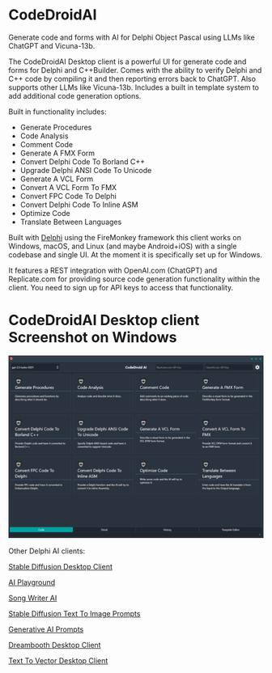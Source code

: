 # CodeDroidAI
Generate code and forms with AI for Delphi Object Pascal using LLMs like ChatGPT and Vicuna-13b.

The CodeDroidAI Desktop client is a powerful UI for generate code and forms for Delphi and C++Builder. Comes with the ability to verify Delphi and C++ code by compiling it and then reporting errors back to ChatGPT. Also supports other LLMs like Vicuna-13b. 
Includes a built in template system to add additional code generation options.

Built in functionality includes:
* Generate Procedures
* Code Analysis
* Comment Code
* Generate A FMX Form
* Convert Delphi Code To Borland C++
* Upgrade Delphi ANSI Code To Unicode
* Generate A VCL Form
* Convert A VCL Form To FMX
* Convert FPC Code To Delphi
* Convert Delphi Code To Inline ASM
* Optimize Code
* Translate Between Languages

Built with [Delphi](https://www.embarcadero.com/products/delphi/) using the FireMonkey framework this client works on Windows, macOS, and Linux (and maybe Android+iOS) with a single codebase and single UI. At the moment it is specifically set up for Windows.

It features a REST integration with OpenAI.com (ChatGPT) and Replicate.com for providing source code generation functionality within the client. You need to sign up for API keys to access that functionality.

# CodeDroidAI Desktop client Screenshot on Windows
![CodeDroidAI Desktop client on Windows](/screenshot.png)

Other Delphi AI clients:

[Stable Diffusion Desktop Client](https://github.com/FMXExpress/Stable-Diffusion-Desktop-Client)

[AI Playground](https://github.com/FMXExpress/AI-Playground-DesktopClient)

[Song Writer AI](https://github.com/FMXExpress/Song-Writer-AI)

[Stable Diffusion Text To Image Prompts](https://github.com/FMXExpress/Stable-Diffusion-Text-To-Image-Prompts)

[Generative AI Prompts](https://github.com/FMXExpress/Generative-AI-Prompts)

[Dreambooth Desktop Client](https://github.com/FMXExpress/DreamBooth-Desktop-Client)

[Text To Vector Desktop Client](https://github.com/FMXExpress/Text-To-Vector-Desktop-Client)
